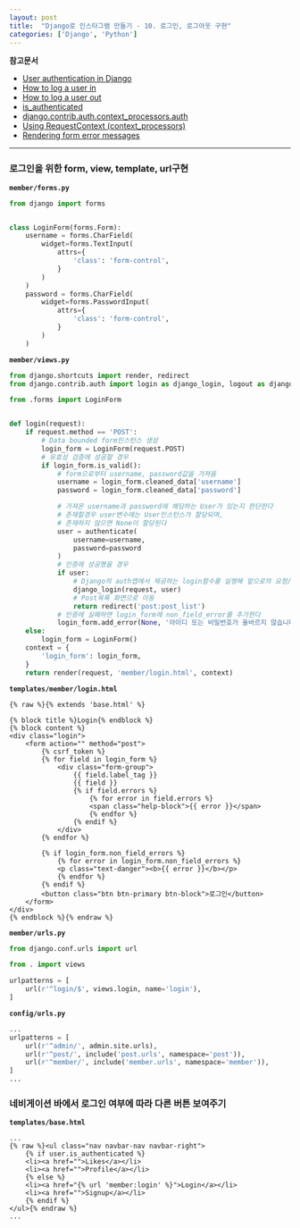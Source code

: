 ```yaml
---
layout: post
title:  "Django로 인스타그램 만들기 - 10. 로그인, 로그아웃 구현"
categories: ['Django', 'Python']
---
```


**참고문서**
- [User authentication in Django](https://docs.djangoproject.com/en/1.11/topics/auth/#user-authentication-in-django)
- [How to log a user in](https://docs.djangoproject.com/en/1.11/topics/auth/default/#how-to-log-a-user-in)
- [How to log a user out](https://docs.djangoproject.com/en/1.11/topics/auth/default/#how-to-log-a-user-out)
- [is_authenticated](https://docs.djangoproject.com/en/1.11/ref/contrib/auth/#django.contrib.auth.models.User.is_authenticated)
- [django.contrib.auth.context_processors.auth](https://docs.djangoproject.com/ko/1.11/ref/templates/api/#django-contrib-auth-context-processors-auth)
- [Using RequestContext (context_processors)](https://docs.djangoproject.com/ko/1.11/ref/templates/api/#using-requestcontext)
- [Rendering form error messages](https://docs.djangoproject.com/en/1.11/topics/forms/#rendering-form-error-messages)

---

### 로그인을 위한 form, view, template, url구현

**`member/forms.py`**

```python
from django import forms


class LoginForm(forms.Form):
    username = forms.CharField(
        widget=forms.TextInput(
            attrs={
                'class': 'form-control',
            }
        )
    )
    password = forms.CharField(
        widget=forms.PasswordInput(
            attrs={
                'class': 'form-control',
            }
        )
    )
```


**`member/views.py`**

```python
from django.shortcuts import render, redirect
from django.contrib.auth import login as django_login, logout as django_logout, authenticate

from .forms import LoginForm


def login(request):
    if request.method == 'POST':
        # Data bounded form인스턴스 생성
        login_form = LoginForm(request.POST)
        # 유효성 검증에 성공할 경우
        if login_form.is_valid():
            # form으로부터 username, password값을 가져옴
            username = login_form.cleaned_data['username']
            password = login_form.cleaned_data['password']

            # 가져온 username과 password에 해당하는 User가 있는지 판단한다
            # 존재할경우 user변수에는 User인스턴스가 할당되며,
            # 존재하지 않으면 None이 할당된다
            user = authenticate(
                username=username,
                password=password
            )
            # 인증에 성공했을 경우
            if user:
                # Django의 auth앱에서 제공하는 login함수를 실행해 앞으로의 요청/응답에 세션을 유지한다
                django_login(request, user)
                # Post목록 화면으로 이동
                return redirect('post:post_list')
            # 인증에 실패하면 login_form에 non_field_error를 추가한다
            login_form.add_error(None, '아이디 또는 비밀번호가 올바르지 않습니다')
    else:
        login_form = LoginForm()
    context = {
        'login_form': login_form,
    }
    return render(request, 'member/login.html', context)
```

**`templates/member/login.html`**

```django
{% raw %}{% extends 'base.html' %}

{% block title %}Login{% endblock %}
{% block content %}
<div class="login">
	<form action="" method="post">
		{% csrf_token %}
		{% for field in login_form %}
			<div class="form-group">
				{{ field.label_tag }}
				{{ field }}
				{% if field.errors %}
					{% for error in field.errors %}
					<span class="help-block">{{ error }}</span>
					{% endfor %}
				{% endif %}
			</div>
		{% endfor %}

		{% if login_form.non_field_errors %}
			{% for error in login_form.non_field_errors %}
			<p class="text-danger"><b>{{ error }}</b></p>
			{% endfor %}
		{% endif %}
		<button class="btn btn-primary btn-block">로그인</button>
	</form>
</div>
{% endblock %}{% endraw %}
```

**`member/urls.py`**

```python
from django.conf.urls import url

from . import views

urlpatterns = [
    url(r'^login/$', views.login, name='login'),
]
```

**`config/urls.py`**

```python
...
urlpatterns = [
    url(r'^admin/', admin.site.urls),
    url(r'^post/', include('post.urls', namespace='post')),
    url(r'^member/', include('member.urls', namespace='member')),
]
...
```

### 네비게이션 바에서 로그인 여부에 따라 다른 버튼 보여주기

**`templates/base.html`**

```django
...
{% raw %}<ul class="nav navbar-nav navbar-right">
	{% if user.is_authenticated %}
	<li><a href="">Likes</a></li>
	<li><a href="">Profile</a></li>
	{% else %}
	<li><a href="{% url 'member:login' %}">Login</a></li>
	<li><a href="">Signup</a></li>
	{% endif %}
</ul>{% endraw %}
...
```